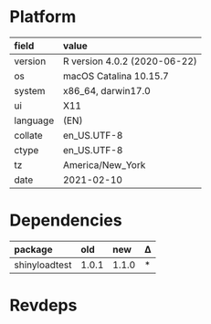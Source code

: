 # Platform

|field    |value                        |
|:--------|:----------------------------|
|version  |R version 4.0.2 (2020-06-22) |
|os       |macOS Catalina 10.15.7       |
|system   |x86_64, darwin17.0           |
|ui       |X11                          |
|language |(EN)                         |
|collate  |en_US.UTF-8                  |
|ctype    |en_US.UTF-8                  |
|tz       |America/New_York             |
|date     |2021-02-10                   |

# Dependencies

|package       |old   |new   |Δ  |
|:-------------|:-----|:-----|:--|
|shinyloadtest |1.0.1 |1.1.0 |*  |

# Revdeps

